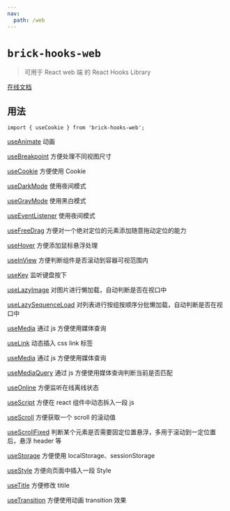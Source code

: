 ```yaml
---
nav:
  path: /web
---
```


# `brick-hooks-web`

> 可用于 React web 端 的 React Hooks Library

[在线文档](https://mingneo.github.io/brick-hooks/)

## 用法

```
import { useCookie } from 'brick-hooks-web';
```

[useAnimate](https://mingneo.github.io/brick-hooks/web/useBreakpoint) 动画

[useBreakpoint](https://mingneo.github.io/brick-hooks/web/useBreakpoint) 方便处理不同视图尺寸

[useCookie](https://mingneo.github.io/brick-hooks/web/useCookie) 方便使用 Cookie

[useDarkMode](https://mingneo.github.io/brick-hooks/web/useDarkMode) 使用夜间模式

[useGrayMode](https://mingneo.github.io/brick-hooks/web/useGrayMode) 使用黑白模式

[useEventListener](https://mingneo.github.io/brick-hooks/web/useEventListener) 使用夜间模式

[useFreeDrag](https://mingneo.github.io/brick-hooks/web/useFreeDrag) 方便对一个绝对定位的元素添加随意拖动定位的能力

[useHover](https://mingneo.github.io/brick-hooks/web/useHover) 方便添加鼠标悬浮处理

[useInView](https://mingneo.github.io/brick-hooks/web/useInView) 方便判断组件是否滚动到容器可视范围内

[useKey](https://mingneo.github.io/brick-hooks/web/useKey) 监听键盘按下

[useLazyImage](https://mingneo.github.io/brick-hooks/web/useLazyImage) 对图片进行懒加载，自动判断是否在视口中

[useLazySequenceLoad](https://mingneo.github.io/brick-hooks/web/useLazySequenceLoad) 对列表进行按组按顺序分批懒加载，自动判断是否在视口中

[useMedia](https://mingneo.github.io/brick-hooks/web/useMedia) 通过 js 方便使用媒体查询

[useLink](https://mingneo.github.io/brick-hooks/web/useLink) 动态插入 css link 标签

[useMedia](https://mingneo.github.io/brick-hooks/web/useMedia) 通过 js 方便使用媒体查询

[useMediaQuery](https://mingneo.github.io/brick-hooks/web/useMediaQuery) 通过 js 方便使用媒体查询判断当前是否匹配

[useOnline](https://mingneo.github.io/brick-hooks/web/useOnline) 方便监听在线离线状态

[useScript](https://mingneo.github.io/brick-hooks/web/useScript) 方便在 react 组件中动态拆入一段 js

[useScroll](https://mingneo.github.io/brick-hooks/web/useScroll) 方便获取一个 scroll 的滚动值

[useScrollFixed](https://mingneo.github.io/brick-hooks/web/useScrollFixed) 判断某个元素是否需要固定位置悬浮，多用于滚动到一定位置后，悬浮 header 等

[useStorage](https://mingneo.github.io/brick-hooks/web/useStorage) 方便使用 localStorage、sessionStorage

[useStyle](https://mingneo.github.io/brick-hooks/web/useStyle) 方便向页面中插入一段 Style

[useTitle](https://mingneo.github.io/brick-hooks/web/useTitle) 方便修改 titile

[useTransition](https://mingneo.github.io/brick-hooks/web/useTransition) 方便使用动画 transition 效果
